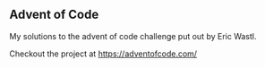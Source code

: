 ## Advent of Code

My solutions to the advent of code challenge put out by Eric Wastl. 

Checkout the project at https://adventofcode.com/ 
